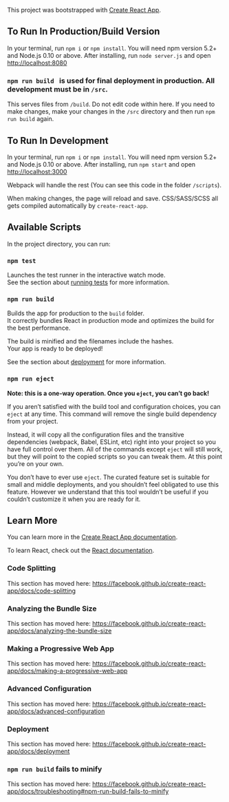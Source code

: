 This project was bootstrapped with [Create React App](https://github.com/facebook/create-react-app).

## To Run In Production/Build Version

In your terminal, run `npm i` or `npm install`. You will need npm version 5.2+ and Node.js 0.10 or above. After installing, run `node server.js` and open [http://localhost:8080](http://localhost:8080)

### **`npm run build ` is used for final deployment in production. All development must be in `/src`.**

This serves files from `/build`. Do not edit code within here. If you need to make changes, make your changes in the `/src` directory and then run `npm run build` again.

## To Run In Development

In your terminal, run `npm i` or `npm install`. You will need npm version 5.2+ and Node.js 0.10 or above. After installing, run `npm start` and open [http://localhost:3000](http://localhost:3000)

Webpack will handle the rest (You can see this code in the folder `/scripts`).

When making changes, the page will reload and save. CSS/SASS/SCSS all gets compiled automatically by `create-react-app`.

## Available Scripts

In the project directory, you can run:

### `npm test`

Launches the test runner in the interactive watch mode.<br />
See the section about [running tests](https://facebook.github.io/create-react-app/docs/running-tests) for more information.

### `npm run build`

Builds the app for production to the `build` folder.<br />
It correctly bundles React in production mode and optimizes the build for the best performance.

The build is minified and the filenames include the hashes.<br />
Your app is ready to be deployed!

See the section about [deployment](https://facebook.github.io/create-react-app/docs/deployment) for more information.

### `npm run eject`

**Note: this is a one-way operation. Once you `eject`, you can’t go back!**

If you aren’t satisfied with the build tool and configuration choices, you can `eject` at any time. This command will remove the single build dependency from your project.

Instead, it will copy all the configuration files and the transitive dependencies (webpack, Babel, ESLint, etc) right into your project so you have full control over them. All of the commands except `eject` will still work, but they will point to the copied scripts so you can tweak them. At this point you’re on your own.

You don’t have to ever use `eject`. The curated feature set is suitable for small and middle deployments, and you shouldn’t feel obligated to use this feature. However we understand that this tool wouldn’t be useful if you couldn’t customize it when you are ready for it.

## Learn More

You can learn more in the [Create React App documentation](https://facebook.github.io/create-react-app/docs/getting-started).

To learn React, check out the [React documentation](https://reactjs.org/).

### Code Splitting

This section has moved here: https://facebook.github.io/create-react-app/docs/code-splitting

### Analyzing the Bundle Size

This section has moved here: https://facebook.github.io/create-react-app/docs/analyzing-the-bundle-size

### Making a Progressive Web App

This section has moved here: https://facebook.github.io/create-react-app/docs/making-a-progressive-web-app

### Advanced Configuration

This section has moved here: https://facebook.github.io/create-react-app/docs/advanced-configuration

### Deployment

This section has moved here: https://facebook.github.io/create-react-app/docs/deployment

### `npm run build` fails to minify

This section has moved here: https://facebook.github.io/create-react-app/docs/troubleshooting#npm-run-build-fails-to-minify
